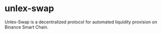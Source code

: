 # unlex-swap
Unlex-Swap is a decentralized protocol for automated liquidity provision on Binance Smart Chain.
